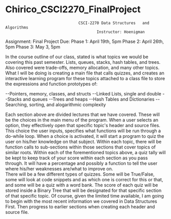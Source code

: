# Chirico_CSCI2270_FinalProject
                                    CSCI-2270 Data Structures	and	Algorithms
                                            Instructor:	Hoenigman
                                            
Assignment: Final Project
Due:	      Phase 1: April 19th, 5pm
            Phase 2: April 26th, 5pm
            Phase 3: May 3, 5pm
      
  In the course outline of our class, stated is what topics we would be covering this past semester.  Lists, queues, stacks, hash tables, and trees.  Also covered were trade-offs, memory allocation, and many other topics.  What I will be doing is creating a main file that calls quizzes, and creates an interactive learning program for these topics attached to a class file to store the expressions and function prototypes of:

--Pointers, memory, classes, and structs
--Linked Lists, single and double
--Stacks and queues
--Trees and heaps
--Hash Tables and Dictionaries
--Searching, sorting, and alogarithmic complexity

  Each section above are divided lectures that we have covered.  These will be the choices in the main menu of the program.  When a user selects an option, they effectively open that specific topic's header and source files.  
  This choice the user inputs, specifies what functions will be run through a do-while loop.  When a choice is activated, it will start a program to quiz the user on his/her knowledge on that subject.  Within each topic, there will be function calls to sub-sections within those sections that cover topics of similar roots. Within each of the forementioned topics above, a quiz tally will be kept to keep track of your score within each section as you pass through.  It will have a percentage and possibly a function to tell the user where his/her weaknesses are/what to improve on.  
  There will be a few different types of quizzes. Some will be True/False, some will look at code snippets and as which one is correct for this or that, and some will be a quiz with a word bank.  The score of each quiz will be stored inside a Binary Tree that will be designated for that specific section of that specific topic.
  Of course, given the limited time available, I am going to begin with the most recent information we covered in Data Structures First.  Then progress to earlier sections when creating each header and source file.

